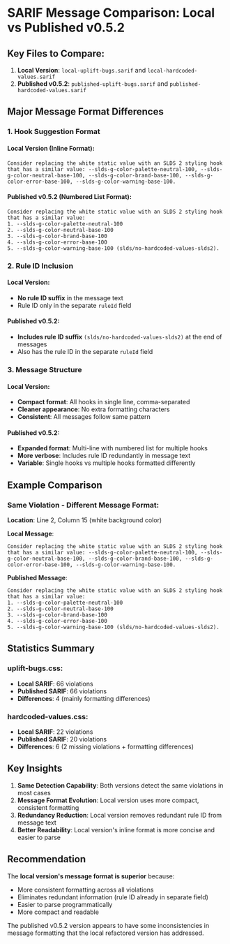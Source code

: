 # SARIF Message Comparison: Local vs Published v0.5.2

## Key Files to Compare:
1. **Local Version**: `local-uplift-bugs.sarif` and `local-hardcoded-values.sarif`
2. **Published v0.5.2**: `published-uplift-bugs.sarif` and `published-hardcoded-values.sarif`

## Major Message Format Differences

### 1. **Hook Suggestion Format**

#### Local Version (Inline Format):
```
Consider replacing the white static value with an SLDS 2 styling hook that has a similar value: --slds-g-color-palette-neutral-100, --slds-g-color-neutral-base-100, --slds-g-color-brand-base-100, --slds-g-color-error-base-100, --slds-g-color-warning-base-100.
```

#### Published v0.5.2 (Numbered List Format):
```
Consider replacing the white static value with an SLDS 2 styling hook that has a similar value: 
1. --slds-g-color-palette-neutral-100
2. --slds-g-color-neutral-base-100
3. --slds-g-color-brand-base-100
4. --slds-g-color-error-base-100
5. --slds-g-color-warning-base-100 (slds/no-hardcoded-values-slds2).
```

### 2. **Rule ID Inclusion**

#### Local Version:
- **No rule ID suffix** in the message text
- Rule ID only in the separate `ruleId` field

#### Published v0.5.2:
- **Includes rule ID suffix** `(slds/no-hardcoded-values-slds2)` at the end of messages
- Also has the rule ID in the separate `ruleId` field

### 3. **Message Structure**

#### Local Version:
- **Compact format**: All hooks in single line, comma-separated
- **Cleaner appearance**: No extra formatting characters
- **Consistent**: All messages follow same pattern

#### Published v0.5.2:
- **Expanded format**: Multi-line with numbered list for multiple hooks
- **More verbose**: Includes rule ID redundantly in message text
- **Variable**: Single hooks vs multiple hooks formatted differently

## Example Comparison

### Same Violation - Different Message Format:

**Location**: Line 2, Column 15 (white background color)

**Local Message**:
```
Consider replacing the white static value with an SLDS 2 styling hook that has a similar value: --slds-g-color-palette-neutral-100, --slds-g-color-neutral-base-100, --slds-g-color-brand-base-100, --slds-g-color-error-base-100, --slds-g-color-warning-base-100.
```

**Published Message**:
```
Consider replacing the white static value with an SLDS 2 styling hook that has a similar value: 
1. --slds-g-color-palette-neutral-100
2. --slds-g-color-neutral-base-100
3. --slds-g-color-brand-base-100
4. --slds-g-color-error-base-100
5. --slds-g-color-warning-base-100 (slds/no-hardcoded-values-slds2).
```

## Statistics Summary

### uplift-bugs.css:
- **Local SARIF**: 66 violations
- **Published SARIF**: 66 violations  
- **Differences**: 4 (mainly formatting differences)

### hardcoded-values.css:
- **Local SARIF**: 22 violations
- **Published SARIF**: 20 violations
- **Differences**: 6 (2 missing violations + formatting differences)

## Key Insights

1. **Same Detection Capability**: Both versions detect the same violations in most cases
2. **Message Format Evolution**: Local version uses more compact, consistent formatting
3. **Redundancy Reduction**: Local version removes redundant rule ID from message text
4. **Better Readability**: Local version's inline format is more concise and easier to parse

## Recommendation

The **local version's message format is superior** because:
- More consistent formatting across all violations
- Eliminates redundant information (rule ID already in separate field)
- Easier to parse programmatically
- More compact and readable

The published v0.5.2 version appears to have some inconsistencies in message formatting that the local refactored version has addressed.

